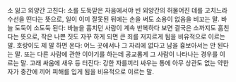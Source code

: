 소 잃고 외양간 고친다: 소를 도둑맏은 자음에서야 빈 외양간의 허물어진 데를 고치느라 수선을 떤다는 뜻으로, 일이 이미 잘못된 뒤에는 손을 써도 소용이 없음을 비꼬는 말.
바늘 도둑이 소도둑 된다: 바늘을 훔치던 사람이 계속 반복하다 보면 결국은 소까지도 훔친다는 뜻으로, 작은 나쁜 짓도 자꾸 하게 되면 큰 죄를 저지르게 됨을 비유적으로 이르는 말.
호랑이도 제 말 하면 온다: 어느 곳에서나 그 자리에 없다고 남을 흉보아서는 안 된다는 말. 또는 다른 사람에 관한 이야기를 하는데 공교롭게 그 사람이 나타나는 경우를 이르는 말.
고래 싸움에 새우 등 터진다: 강한 자를끼리 싸우는 통에 아무 상관도 없는 약한 자가 중간에 끼어 피해를 입게 됨을 비유적으로 이르는 말.